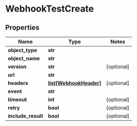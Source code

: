 # WebhookTestCreate

## Properties
Name | Type | Notes
------------ | ------------- | -------------
**object_type** | **str** | 
**object_name** | **str** | 
**version** | **str** | [optional] 
**url** | **str** | 
**headers** | [**list[WebhookHeader]**](WebhookHeader.md) | [optional] 
**event** | **str** | 
**timeout** | **int** | [optional] 
**retry** | **bool** | [optional] 
**include_result** | **bool** | [optional] 


